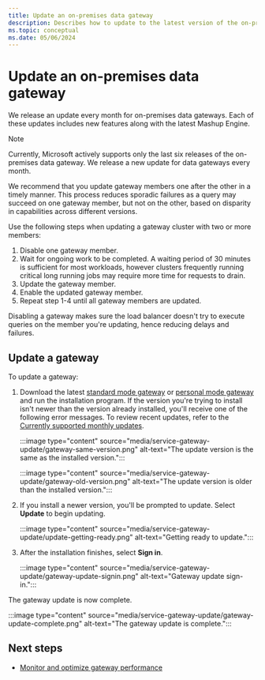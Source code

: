 ```yaml
---
title: Update an on-premises data gateway
description: Describes how to update to the latest version of the on-premises data gateway.
ms.topic: conceptual
ms.date: 05/06/2024
---
```


# Update an on-premises data gateway

We release an update every month for on-premises data gateways. Each of these updates includes new features along with the latest Mashup Engine.

> [!NOTE]
>Currently, Microsoft actively supports only the last six releases of the on-premises data gateway. We release a new update for data gateways every month.

We recommend that you update gateway members one after the other in a timely manner. This process reduces sporadic failures as a query may succeed on one gateway member, but not on the other, based on disparity in capabilities across different versions.

Use the following steps when updating a gateway cluster with two or more members:

1. Disable one gateway member.
2. Wait for ongoing work to be completed. A waiting period of 30 minutes is sufficient for most workloads, however clusters frequently running critical long running jobs may require more time for requests to drain.
3. Update the gateway member.
4. Enable the updated gateway member.
5. Repeat step 1-4 until all gateway members are updated.

Disabling a gateway makes sure the load balancer doesn't try to execute queries on the member you're updating, hence reducing delays and failures.

## Update a gateway

To update a gateway:

1. Download the latest [standard mode gateway](https://go.microsoft.com/fwlink/?LinkId=2116849&clcid=0x409) or [personal mode gateway](https://go.microsoft.com/fwlink/?LinkId=2116848&clcid=0x409) and run the installation program. If the version you're trying to install isn't newer than the version already installed, you'll receive one of the following error messages. To review recent updates, refer to the [Currently supported monthly updates](service-gateway-monthly-updates.md).

   :::image type="content" source="media/service-gateway-update/gateway-same-version.png" alt-text="The update version is the same as the installed version.":::

   :::image type="content" source="media/service-gateway-update/gateway-old-version.png" alt-text="The update version is older than the installed version.":::

1. If you install a newer version, you'll be prompted to update. Select **Update** to begin updating.

   :::image type="content" source="media/service-gateway-update/update-getting-ready.png" alt-text="Getting ready to update.":::

1. After the installation finishes, select **Sign in**.

   :::image type="content" source="media/service-gateway-update/gateway-update-signin.png" alt-text="Gateway update sign-in.":::

The gateway update is now complete.

:::image type="content" source="media/service-gateway-update/gateway-update-complete.png" alt-text="The gateway update is complete.":::

## Next steps

* [Monitor and optimize gateway performance](service-gateway-performance.md)
